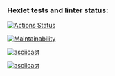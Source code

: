 ### Hexlet tests and linter status:
[![Actions Status](https://github.com/delavdele/python-project-49/workflows/hexlet-check/badge.svg)](https://github.com/delavdele/python-project-49/actions)

[![Maintainability](https://api.codeclimate.com/v1/badges/5295f02a1a0db29e1349/maintainability)](https://codeclimate.com/github/delavdele/python-project-49/maintainability)

[![asciicast](https://asciinema.org/a/v2AFHg9peLM3SMWXYdoVot7NO.svg)](https://asciinema.org/a/v2AFHg9peLM3SMWXYdoVot7NO)

[![asciicast](https://asciinema.org/a/YyBHGp9elV9gRRdnAWKUYMnXx.svg)](https://asciinema.org/a/YyBHGp9elV9gRRdnAWKUYMnXx)
